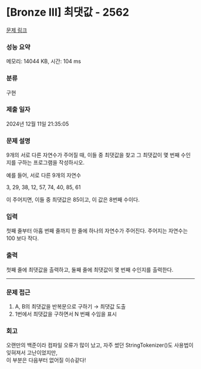 # [Bronze III] 최댓값 - 2562 

[문제 링크](https://www.acmicpc.net/problem/2562) 

### 성능 요약

메모리: 14044 KB, 시간: 104 ms

### 분류

구현

### 제출 일자

2024년 12월 11일 21:35:05

### 문제 설명

<p>9개의 서로 다른 자연수가 주어질 때, 이들 중 최댓값을 찾고 그 최댓값이 몇 번째 수인지를 구하는 프로그램을 작성하시오.</p>

<p>예를 들어, 서로 다른 9개의 자연수</p>

<p>3, 29, 38, 12, 57, 74, 40, 85, 61</p>

<p>이 주어지면, 이들 중 최댓값은 85이고, 이 값은 8번째 수이다.</p>

### 입력 

 <p>첫째 줄부터 아홉 번째 줄까지 한 줄에 하나의 자연수가 주어진다. 주어지는 자연수는 100 보다 작다.</p>

### 출력 

 <p>첫째 줄에 최댓값을 출력하고, 둘째 줄에 최댓값이 몇 번째 수인지를 출력한다.</p>

---

### 문제 접근
1. A, B의 최댓값을 반복문으로 구하기 → 최댓값 도출
2. 1번에서 최댓값을 구하면서 N 번째 수임을 표시

### 회고
오랜만의 백준이라 컴파일 오류가 많이 났고, 자주 썼던 StringTokenizer()도 사용법이 잊혀져서 고난이었지만,   
이 부분은 다음부터 없어질 이슈같다!
